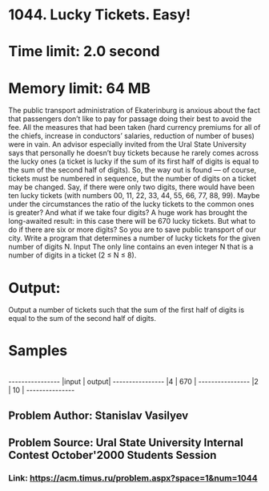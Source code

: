 # 1044. Lucky Tickets. Easy!
# Time limit: 2.0 second
# Memory limit: 64 MB
The public transport administration of Ekaterinburg is anxious about the fact that passengers don’t like to pay for passage doing their best to avoid the fee. All the measures that had been taken (hard currency premiums for all of the chiefs, increase in conductors’ salaries, reduction of number of buses) were in vain. An advisor especially invited from the Ural State University says that personally he doesn’t buy tickets because he rarely comes across the lucky ones (a ticket is lucky if the sum of its first half of digits is equal to the sum of the second half of digits). So, the way out is found — of course, tickets must be numbered in sequence, but the number of digits on a ticket may be changed. Say, if there were only two digits, there would have been ten lucky tickets (with numbers 00, 11, 22, 33, 44, 55, 66, 77, 88, 99). Maybe under the circumstances the ratio of the lucky tickets to the common ones is greater? And what if we take four digits? A huge work has brought the long-awaited result: in this case there will be 670 lucky tickets. But what to do if there are six or more digits?
So you are to save public transport of our city. Write a program that determines a number of lucky tickets for the given number of digits N.
Input
The only line contains an even integer N that is a number of digits in a ticket (2 ≤ N ≤ 8).
# Output:
Output a number of tickets such that the sum of the first half of digits is equal to the sum of the second half of digits.


# Samples
<br>
----------------
|input | output|
----------------
|4     |  670  |
----------------
|2     |  10   |
---------------

<br>

## Problem Author: Stanislav Vasilyev
## Problem Source: Ural State University Internal Contest October'2000 Students Session

### Link: https://acm.timus.ru/problem.aspx?space=1&num=1044
